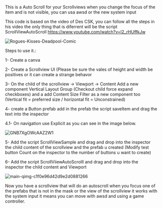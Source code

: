 This is a Auto Scroll for your Scrollviews when you change the focus of the item and is not visible, you can usa awsd or the new system input


This code is based on the video of Des CSK, you can follow all the steps in his video the only thing that is diferrent will be the script ScrollViewAutoScroll
https://www.youtube.com/watch?v=l2_rHUffkJw

![Rogues-Kisses-Deadpool-Comic](https://github.com/user-attachments/assets/73ff3ea4-8e95-40e5-85bc-460b5b780f28)



Steps to use it.:


1- Create a canva

2- Create a Scrollview UI (Please be sure the vales of height and width be positives or it can create a strange behavor

3- On the child of the scrollview -> Viewport -> Content  Add a new component Vertical Layout Group (Checkout child force expand checkboxes) and a add Content Size Filter as a new component too (Vertical fit = preferred size  / horizontal fit = Unconstrained)

4- create a Button prefab add in the prefab the script saveItem and drag the text into the inspector

4.1- On navigation use Explicit as you can see in the image below.


![GNB7XgOWcAAZ2W1](https://github.com/user-attachments/assets/39169fb8-357c-4fb4-9cc0-7956c06e963f)


5- Add the script ScrollViewSample and drag and drop into the inspector the child content of the scrollview and the prefab u created (Modify test button Count on the inspector to the number of buttons u want to create)

6- Add the script ScrollViiewAutoScrolll and drag and drop into the inspector the child content and Viewport

![main-qimg-c1f0e96d42d9e2d0881266](https://github.com/user-attachments/assets/037ea597-e5ed-4e8c-857a-d9ca5e253c33)



Now you have a scrollview that will do an autoscroll when you focus one of the prefabs that is not in the mask or the view of the scrollview it works with the system input it means you can move with awsd and using a game controller.
